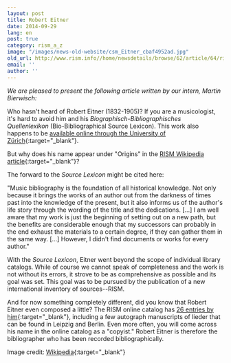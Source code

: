 ```yaml
---
layout: post
title: Robert Eitner
date: 2014-09-29
lang: en
post: true
category: rism_a_z
image: "/images/news-old-website/csm_Eitner_cbaf4952ad.jpg"
old_url: http://www.rism.info//home/newsdetails/browse/62/article/64/rism-from-a-to-z-robert-eitner.html
email: ''
author: ''
---
```



_We are pleased to present the following article written by our intern, Martin Bierwisch:_

Who hasn't heard of Robert Eitner (1832-1905)? If you are a musicologist, it's hard to avoid him and his _Biographisch-Bibliographisches Quellenlexikon_ (Bio-Bibliographical Source Lexicon). This work also happens to be [available online through the University of Zürich](http://www.musik.uzh.ch/de/aboutus/eitner-digital.html){:target="_blank"}.

But why does his name appear under "Origins" in the [RISM Wikipedia article](http://en.wikipedia.org/wiki/R%C3%A9pertoire_International_des_Sources_Musicales){:target="_blank"}?

The forward to the _Source Lexicon_ might be cited here:

"Music bibliography is the foundation of all historical knowledge. Not only because it brings the works of an author out from the darkness of times past into the knowledge of the present, but it also informs us of the author's life story through the wording of the title and the dedications. […] I am well aware that my work is just the beginning of setting out on a new path, but the benefits are considerable enough that my successors can probably in the end exhaust the materials to a certain degree, if they can gather them in the same way. […] However, I didn't find documents or works for every author."

With the _Source Lexicon_, Eitner went beyond the scope of individual library catalogs. While of course we cannot speak of completeness and the work is not without its errors, it strove to be as comprehensive as possible and its goal was set. This goal was to be pursued by the publication of a new international inventory of sources--RISM.

And for now something completely different, did you know that Robert Eitner even composed a little? The RISM online catalog has [26 entries by him](https://opac.rism.info/search?View=rism&author=robert+eitner){:target="_blank"}, including a few autograph manuscripts of lieder that can be found in Leipzig and Berlin. Even more often, you will come across his name in the online catalog as a "copyist." Robert Eitner is therefore the bibliographer who has been recorded bibliographically.

Image credit: [Wikipedia](http://de.wikipedia.org/wiki/Datei:Eitner.jpg){:target="_blank"}

